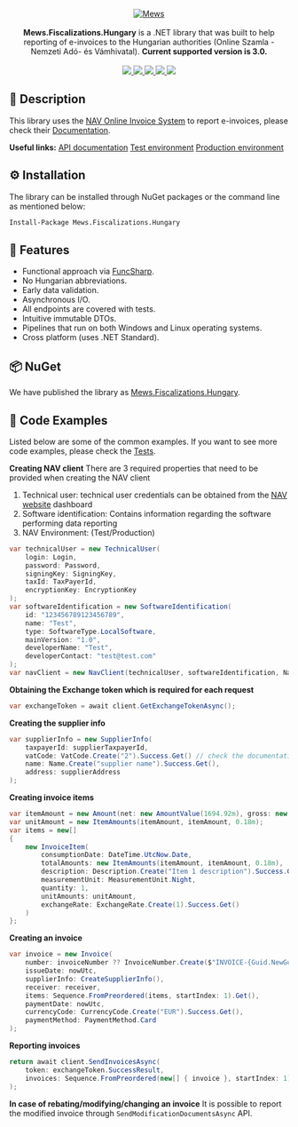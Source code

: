<p align="center">
    <a href="https://gofiber.io">
        <img alt="Mews" src="https://user-images.githubusercontent.com/51375082/120493257-16938780-c3bb-11eb-8cb5-0b56fd08240d.png">
    </a>
    <br><br>
    <b>Mews.Fiscalizations.Hungary</b> is a .NET library that was built to help reporting of e-invoices to the Hungarian authorities (Online Szamla - Nemzeti Adó- és Vámhivatal).
    <b>Current supported version is 3.0.</b>
    <br><br>
    <a href="https://www.nuget.org/packages/Mews.Fiscalizations.Hungary/">
        <img src="https://img.shields.io/nuget/v/Mews.Fiscalizations.Hungary">
    </a>
    <a href="https://github.com/MewsSystems/fiscalizations/blob/master/LICENSE">
        <img src="https://img.shields.io/github/license/MewsSystems/fiscalizations">
    </a>
    <a href="https://github.com/MewsSystems/fiscalizations/actions/workflows/build-and-test-hungary-windows.yml">
        <img src="https://img.shields.io/github/workflow/status/MewsSystems/fiscalizations/Build%20and%20test%20-%20Hungary%20(Windows)/master?label=windows%20build">
    </a>
    <a href="https://github.com/MewsSystems/fiscalizations/actions/workflows/build-and-test-hungary-linux.yml">
        <img src="https://img.shields.io/github/workflow/status/MewsSystems/fiscalizations/Build%20and%20test%20-%20Hungary%20(Linux)/master?label=linux%20build">
    </a>
    <a href="https://onlineszamla.nav.gov.hu/api/files/container/download/Online%20Szamla_Interfesz%20specifikacio_EN_v3.0.pdf">
        <img src="https://img.shields.io/badge/v3.0-NAV-lightgrey">
    </a>
</p>

## 📃 Description

This library uses the [NAV Online Invoice System](https://onlineszamla.nav.gov.hu) to report e-invoices, please check their [Documentation](https://onlineszamla.nav.gov.hu/dokumentaciok).

<b>Useful links:</b>
[API documentation](https://onlineszamla.nav.gov.hu/api/files/container/download/Online%20Szamla_Interfesz%20specifikacio_EN_v3.0.pdf)
[Test environment](https://onlineszamla-test.nav.gov.hu/)
[Production environment](https://onlineszamla.nav.gov.hu/)

## ⚙️ Installation

The library can be installed through NuGet packages or the command line as mentioned below:
```bash
Install-Package Mews.Fiscalizations.Hungary
```

## 🎯 Features

-   Functional approach via [FuncSharp](https://github.com/siroky/FuncSharp).
-   No Hungarian abbreviations.
-   Early data validation.
-   Asynchronous I/O.
-   All endpoints are covered with tests.
-   Intuitive immutable DTOs.
-   Pipelines that run on both Windows and Linux operating systems.
-   Cross platform (uses .NET Standard).

## 📦 NuGet

We have published the library as [Mews.Fiscalizations.Hungary](https://www.nuget.org/packages/Mews.Fiscalizations.Hungary/).

## 👀 Code Examples

Listed below are some of the common examples. If you want to see more code examples, please check the [Tests](https://github.com/MewsSystems/fiscalizations/tree/master/src/Hungary/Mews.Fiscalizations.Hungary.Tests).

**Creating NAV client**
There are 3 required properties that need to be provided when creating the NAV client
1. Technical user: technical user credentials can be obtained from the [NAV website](https://onlineszamla.nav.gov.hu) dashboard
2. Software identification: Contains information regarding the software performing data reporting
3. NAV Environment: (Test/Production)

```csharp
var technicalUser = new TechnicalUser(
    login: Login,
    password: Password,
    signingKey: SigningKey,
    taxId: TaxPayerId,
    encryptionKey: EncryptionKey
);
var softwareIdentification = new SoftwareIdentification(
    id: "123456789123456789",
    name: "Test",
    type: SoftwareType.LocalSoftware,
    mainVersion: "1.0",
    developerName: "Test",
    developerContact: "test@test.com"
);
var navClient = new NavClient(technicalUser, softwareIdentification, NavEnvironment.Test);
```

**Obtaining the Exchange token which is required for each request**

```csharp
var exchangeToken = await client.GetExchangeTokenAsync();
```

**Creating the supplier info**

```csharp
var supplierInfo = new SupplierInfo(
    taxpayerId: supplierTaxpayerId,
    vatCode: VatCode.Create("2").Success.Get() // check the documentation for more information about each VatCode.,
    name: Name.Create("supplier name").Success.Get(),
    address: supplierAddress
);
```

**Creating invoice items**

```csharp
var itemAmount = new Amount(net: new AmountValue(1694.92m), gross: new AmountValue(2000), tax: new AmountValue(305.08m));
var unitAmount = new ItemAmounts(itemAmount, itemAmount, 0.18m);
var items = new[]
{
    new InvoiceItem(
        consumptionDate: DateTime.UtcNow.Date,
        totalAmounts: new ItemAmounts(itemAmount, itemAmount, 0.18m),
        description: Description.Create("Item 1 description").Success.Get(),
        measurementUnit: MeasurementUnit.Night,
        quantity: 1,
        unitAmounts: unitAmount,
        exchangeRate: ExchangeRate.Create(1).Success.Get()
    )
};
```

**Creating an invoice**

```csharp
var invoice = new Invoice(
    number: invoiceNumber ?? InvoiceNumber.Create($"INVOICE-{Guid.NewGuid()}").Success.Get(),
    issueDate: nowUtc,
    supplierInfo: CreateSupplierInfo(),
    receiver: receiver,
    items: Sequence.FromPreordered(items, startIndex: 1).Get(),
    paymentDate: nowUtc,
    currencyCode: CurrencyCode.Create("EUR").Success.Get(),
    paymentMethod: PaymentMethod.Card
);
```

**Reporting invoices**

```csharp
return await client.SendInvoicesAsync(
    token: exchangeToken.SuccessResult,
    invoices: Sequence.FromPreordered(new[] { invoice }, startIndex: 1).Get()
);
```

**In case of rebating/modifying/changing an invoice**
It is possible to report the modified invoice through ```SendModificationDocumentsAsync``` API.